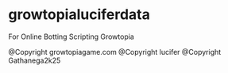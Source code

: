 # growtopialuciferdata
For Online Botting Scripting Growtopia

@Copyright growtopiagame.com
@Copyright lucifer
@Copyright Gathanega2k25
